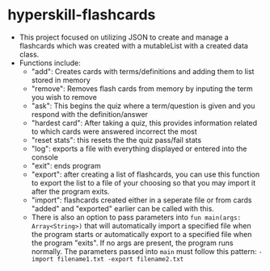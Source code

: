 # hyperskill-flashcards

- This project focused on utilizing JSON to create and manage a flashcards which was created with a mutableList with a created data class.
- Functions include:
  - "add": Creates cards with terms/definitions and adding them to list stored in memory
  - "remove": Removes flash cards from memory by inputing the term you wish to remove
  - "ask": This begins the quiz where a term/question is given and you respond with the definition/answer
  - "hardest card": After taking a quiz, this provides information related to which cards were answered incorrect the most
  - "reset stats": this resets the the quiz pass/fail stats
  - "log": exports a file with everything displayed or entered into the console
  - "exit": ends program
  - "export": after creating a list of flashcards, you can use this function to export the list to a file of your choosing so that you may import it after the program exits.
  - "import": flashcards created either in a seperate file or from cards "added" and "exported" earlier can be called with this.
  - There is also an option to pass parameters into `fun main(args: Array<String>)` that will automatically import a specified file when the program starts or automatically export to a specified file when the program "exits". If no args are present, the program runs normally. The parameters passed into `main` must follow this pattern:
  `-import filename1.txt -export filename2.txt`
